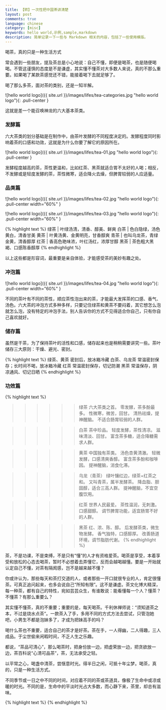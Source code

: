 ```yaml
---
title: 【转】一次性把中国茶讲清楚
layout: post
comments: true
language: chinese
category: [misc]
keywords: hello world,示例,sample,markdown
description: 简单记录一下一些与 Markdown 相关的内容，包括了一些使用模版。
---
```


喝茶，真的只是一种生活方式

常会遇到一些朋友，提及茶总是小心地说：自己不懂，即便是喝茶，也是随便喝喝。不管这谨慎的态度是不是谦虚，其实懂不懂茶对大多数人来说，真的不那么重要。如果喝了某款茶感觉还不错，能接着喝下去就足够了。

喝了那么多茶，面对茶的类别，还是一知半解。

<!-- more -->

![hello world logo]({{ site.url }}/images/lifes/tea-categories.jpg "hello world logo"){: .pull-center }

这就是差一个能召唤神龙的六大基本茶类。

### 发酵篇

六大茶类的划分基础是在制作中，由茶叶发酵的不同程度决定的。发酵程度同时影响着茶的口感和功效，这就是为什么你要了解它的原因所在。

![hello world logo]({{ site.url }}/images/lifes/tea-01.jpg "hello world logo"){: .pull-center }

发酵程度越高的茶，茶性更温和，比如红茶、黑茶就适合胃不太好的人喝；相反，不发酵或是轻度发酵的茶，茶性微寒，适合降火去燥，但脾胃较弱的人应适量。

### 品类篇

![hello world logo]({{ site.url }}/images/lifes/tea-02.jpg "hello world logo"){: .pull-center width="60%" }

![hello world logo]({{ site.url }}/images/lifes/tea-03.jpg "hello world logo"){: .pull-center width="60%" }

{% highlight text %}
绿茶 | 叶绿汤清，清香、醇美、鲜爽
白茶 | 色白隐绿，汤色黄白，清香甘美
黄茶 | 叶黄汤黄、金黄明亮，甘香醇爽
青茶 | 也叫乌龙茶，青绿金黄，清香醇厚
红茶 | 香高色艳味浓，叶红汤红，浓厚甘醇
黑茶 | 茶色粗大黑褐、口感陈香醇厚
{% endhighlight %}

以上这些都是形容词，最重要是亲自体验，才能感受茶的美妙有趣之处。

### 冲泡篇

![hello world logo]({{ site.url }}/images/lifes/tea-04.jpg "hello world logo"){: .pull-center width="60%" }

不同的茶叶有不同的茶性，顺应茶性泡出来的茶，才能最大发挥茶的口感、香气、汤色。六大茶的冲泡方式多种多样，只要记住绿茶和黄茶不要闷着，其它想怎么泡就怎么泡，没有特定的冲泡手法，别人告诉你的方式不见得适合你自己，只有你自己喜欢就好。

### 储存篇

虽然是干茶，为了保持茶叶的活性和口感，储存起来也是稍稍需要讲究一些。茶叶储存三大原则：干燥、避光、密封。

{% highlight text %}
绿茶、黄茶    密封后，放冰箱冷藏
白茶、乌龙茶  常温密封保存；长时间不喝，放冰箱冷藏
红茶         常温密封保存，切记防潮
黑茶         常温保存，阴凉通风、切记日晒
{% endhighlight %}

### 功效篇

{% highlight text %}
>>>>>> 绿茶
六大茶类之首。
零发酵，茶多酚最多。
性微寒，微苦，回甘。
清热祛燥，提神醒脑。
不适合肠胃较弱的人群。

>>>>>> 白茶
茶中珍品。
轻度发酵，茶性清凉。
滋味清淡、回甘。
富含茶多糖，适合降糖需求人群。

>>>>>> 黄茶
中国独有茶类。
汤色杏黄清澈。
轻微发酵，口感清爽香醇。
富含茶多酚和咖啡因。
提神醒脑，消食化滞。

>>>>>> 乌龙（青茶）
绿叶镶红边，绿茶+红茶之和。
又叫青茶，属半发酵茶。
降血脂、胆固醇，适合三高人群。
提神醒脑，不宜空腹饮用。

>>>>>> 红茶
世界人民最爱。
茶性温润，无刺激。
口感甜醇。
调节脾胃功能，适宜肠胃不好的人群。

>>>>>> 黑茶
红、浓、陈、醇。
后发酵茶类，微生物发酵。
香气独特，口感醇厚。
改善肠道环境，调节脂肪代谢。
{% endhighlight %}

茶，不是功课，不是束缚，不是只有“懂”的人才有资格爱茶。喝茶是享受，本着享受和放松的心态去喝茶，暂时不必想着去弄懂它，反而会越喝越懂。要是一开始就认定自己不懂，对茶有隔阂感，岂不是越来越不懂？

你或许认为，那些每天和茶打交道的人，或者那些一开口就很专业的人，肯定很懂茶。可真正追问起来，也多会说自己“所知有限”。这不是谦虚。茶文化博大精深，每一种茶，都有自己的特性，宛如芸芸众生，有谁敢说：能看懂每一个人？懂茶？不懂茶？有那么重要么？

其实懂不懂茶，真的不重要；重要的是，每天喝茶。千利休禅师说：“须知道茶之本，不过是烧水点茶”。一款茶入了手，多用不同的方式方法去尝试，只管泡她吧，小男生不都是泡妹多了，才成为把妹高手的吗？

喝什么茶也不重要，适合自己的茶才是好茶。茶在手，一人得幽，二人得趣，三人成品。于尘世偷来闲暇时间，不乏人生之乐趣。

都说，“茶品可清心”，那么喝茶时，把身份放一边，把虚荣放一边，把贪欲放一边，茶百科说“心清可品茶”，茶，无法承受之轻。

以平常之心，喝盏中清茶，尝惬意时光。得半日之闲，可抵十年尘梦。喝茶，真的，只是一种生活方式。

不同季节或一日之中不同的时间，对应着不同的茶或茶道具，像极了生命中或凉或暖的时光。不同的是，生命中的平淡时光占大多数，而心静下来，茶里，却总有滋味。

{% highlight text %}
{% endhighlight %}
